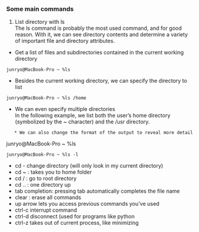 ### Some main commands
1. List directory with ls  
The ls command is probably the most used command, and for good reason. With it, we can see directory contents and determine a variety of important file and directory attributes.   
  * Get a list of files and subdirectories contained in the current working directory  
```
junryo@MacBook-Pro ~ %ls  
```
  * Besides the current working directory, we can specify the directory to list
```
junryo@MacBook-Pro ~ %ls /home
```
   * We can even specify multiple directories  
In the following example, we list both the user’s home directory (symbolized by the ~ character) and the /usr directory.
```
   * We can also change the format of the output to reveal more detail
```
junryo@MacBook-Pro ~ %ls  
```
junryo@MacBook-Pro ~ %ls -l
```
* cd - change directory (will only look in my current directory)
* cd ~ : takes you to home folder
* cd / : go to root directory
* cd .. : one directory up
* tab completion: pressing tab automatically completes the file name
* clear : erase all commands
* up arrow lets you access previous commands you’ve used
* ctrl-c interrupt command
* ctrl-d disconnect (used for programs like python
* ctrl-z takes out of current process, like minimizing